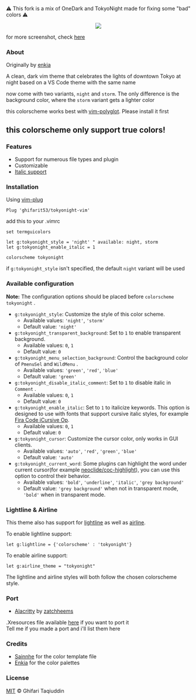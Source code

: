 :warning: This fork is a mix of OneDark and TokyoNight made for fixing some "bad" colors :warning:

<p align="center">
	<img src="https://raw.githubusercontent.com/ghifarit53/tokyonight-vim/master/pictures/screenshot.png">
</p>

for more screenshot, check [here](./pictures)

### About

Originally by [enkia](https://github.com/enkia/tokyo-night-vscode-theme)

A clean, dark vim theme that celebrates the lights of downtown Tokyo at night based on a VS Code theme with the same name

now come with two variants, `night` and `storm`. The only difference is the background color, where the `storm` variant gets a lighter color

this colorscheme works best with [vim-polyglot](https://github.com/sheerun/vim-polyglot). Please install it first

## this colorscheme only support true colors!

### Features

- Support for numerous file types and plugin
- Customizable
- [Italic support](https://github.com/sainnhe/icursive-nerd-font)

### Installation

Using [vim-plug](https://github.com/junegunn/vim-plug)

```vim
Plug 'ghifarit53/tokyonight-vim'
```

add this to your .vimrc

```vim
set termguicolors

let g:tokyonight_style = 'night' " available: night, storm
let g:tokyonight_enable_italic = 1

colorscheme tokyonight
```

if `g:tokyonight_style` isn't specified, the default `night` variant will be used

### Available configuration

**Note:** The configuration options should be placed before `colorscheme tokyonight` .

- `g:tokyonight_style`: Customize the style of this color scheme.
  - Available values: `'night'`, `'storm'`
  - Default value: `'night'`
- `g:tokyonight_transparent_background`: Set to `1` to enable transparent background.
  - Available values: `0`, `1`
  - Default value: `0`
- `g:tokyonight_menu_selection_background`: Control the background color of `PmenuSel` and `WildMenu` .
  - Available values: `'green'`, `'red'`, `'blue'`
  - Default value: `'green'`
- `g:tokyonight_disable_italic_comment`: Set to `1` to disable italic in `Comment` .
  - Available values: `0`, `1`
  - Default value: `0`
- `g:tokyonight_enable_italic`: Set to `1` to italicize keywords. This option is designed to use with fonts that support cursive italic styles, for example [Fira Code iCursive Op](https://github.com/sainnhe/icursive-nerd-font).
  - Available values: `0`, `1`
  - Default value: `0`
- `g:tokyonight_cursor`: Customize the cursor color, only works in GUI clients.
  - Available values: `'auto'`, `'red'`, `'green'`, `'blue'`
  - Default value: `'auto'`
- `g:tokyonight_current_word`: Some plugins can highlight the word under current cursor(for example [neoclide/coc-highlight](https://github.com/neoclide/coc-highlight)), you can use this option to control their behavior.
  - Available values: `'bold'`, `'underline'`, `'italic'`, `'grey background'`
  - Default value: `'grey background'` when not in transparent mode, `'bold'` when in transparent mode.

### Lightline & Airline

This theme also has support for [lightline](https://github.com/itchyny/lightline.vim) as well as [airline](https://github.com/vim-airline/vim-airline).

To enable lightline support:

```vim
let g:lightline = {'colorscheme' : 'tokyonight'}
```
To enable airline support:

```vim
let g:airline_theme = "tokyonight"
```

The lightline and airline styles will both follow the chosen colorscheme style.

### Port

- [Alacritty](https://github.com/zatchheems/tokyo-night-alacritty-theme) by [zatchheems](https://github.com/zatchheems)

.Xresources file available [here](./port) if you want to port it<br>
Tell me if you made a port and i'll list them here<br>

### Credits

- [Sainnhe](https://github.com/sainnhe) for the color template file
- [Enkia](https://github.com/enkia) for the color palettes

### License

[MIT](./LICENSE) © Ghifari Taqiuddin
